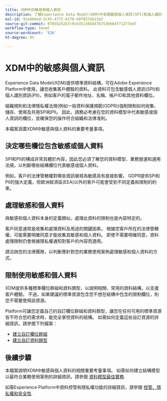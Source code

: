 ```yaml
---
title: XDM中的敏感與個人資訊
description: 了解Experience Data Model(XDM)中有關敏感個人資訊(SPI)和個人識別資訊(PII)的主要考量事項。
exl-id: 92a8b6ad-3c45-4772-8178-60f857ab13e2
source-git-commit: 9785b252b7c9cb3513858476753b6b4f71277ed7
workflow-type: tm+mt
source-wordcount: '526'
ht-degree: 0%

---
```


# XDM中的敏感與個人資訊

Experience Data Model(XDM)提供標準資料結構，可在Adobe Experience Platform中使用，讓您收集客戶體驗的資料。 此資料可包含敏感個人資訊(SPI)和個人識別資訊(PII)，例如客戶的電子郵件地址、名稱、帳戶ID和其他資料欄位。

組織規則和法律隱私權法規(例如一般資料保護規範(GDPR))強制限制如何收集、儲存、使用及共用SPI和PII。 因此，請務必考慮在您的資料模型中代表敏感或個人資訊的欄位，並確保您的操作符合組織和法律准則。

本檔案涵蓋XDM中敏感與個人資料的重要考量事項。

## 決定哪些欄位包含敏感或個人資料

SPI和PII的構成非常具體於內容，因此您必須了解您的資料模型、業務營運和適用法規，以判斷哪些結構欄位代表敏感或個人資料。

例如，客戶的法律管轄權對哪些資訊被視為敏感具有直接影響。 GDPR提供SPI和PII的強大定義，但歐洲經濟區(EEA)以外的客戶可能會受到不同定義和限制的約束。

## 處理敏感和個人資料

與敏感和個人資料本身的定義類似，處理此資料的限制也是內容特定的。

客戶同意通常是收集和處理資料及用途的關鍵因素。 根據您客戶所在的法律管轄權，可能需要明確同意才能收集其敏感和個人資料。 即使不需要明確同意，資料處理限制仍會根據隱私權通知對客戶的內容而適用。

請洽詢您的法律團隊，以判斷應針對您的業務使用案例處理敏感和個人資料的方式。

## 限制使用敏感和個人資料

XDM提供多種標準欄位群組和資料類型，以說明相關、常用的資料結構，以支援客戶體驗。 不過，如果建議的標準資源包含您不想在結構中包含的限制欄位，則您不需要使用該資源。

Platform可讓您定義自己的自訂欄位群組和資料類型，讓您在任何可用的標準資源皆不符合您的需求時，能完全掌控資料的結構。 如需如何定義這些自訂資源的詳細資訊，請參閱下列檔案：

* [建立自訂欄位群組](../ui/resources/field-groups.md#create)
* [建立自訂資料類型](../ui/resources/data-types.md#create)

<!-- (To include once features are available)
* Marking fields as sensitive
* Remove fields from standard field groups pre-ingestion
* Deprecate fields post-ingestion
-->

## 後續步驟

本檔案說明XDM中敏感與個人資料的相關重要考量事項。 如需如何建立結構模型以最符合業務使用案例的詳細資訊，請參閱 [資料模型最佳實務](./best-practices.md).

如需Experience Platform中資料控管和隱私權功能的詳細資訊，請參閱 [控管、隱私權和安全性](../../landing/governance-privacy-security/overview.md).
